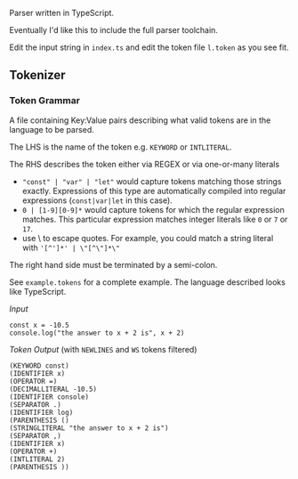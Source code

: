 Parser written in TypeScript.

Eventually I'd like this to include the full parser toolchain.

Edit the input string in `index.ts` and edit the token file `l.token` as you see fit.

## Tokenizer

### Token Grammar

A file containing Key:Value pairs describing what valid tokens are in the language to be parsed.

The LHS is the name of the token e.g. `KEYWORD` or `INTLITERAL`.

The RHS describes the token either via REGEX or via one-or-many literals

- `"const" | "var" | "let"` would capture tokens matching those strings exactly. Expressions of this type are automatically compiled into regular expressions (`const|var|let` in this case).
- `0 | [1-9][0-9]*` would capture tokens for which the regular expression matches. This particular expression matches integer literals like `0` or `7` or `17`.
- use \ to escape quotes. For example, you could match a string literal with `'[^']*' | \"[^\"]*\"`

The right hand side must be terminated by a semi-colon.

See `example.tokens` for a complete example. The language described looks like TypeScript.

_Input_

```
const x = -10.5
console.log("the answer to x + 2 is", x + 2)
```

_Token Output_ (with `NEWLINES` and `WS` tokens filtered)

```
(KEYWORD const)
(IDENTIFIER x)
(OPERATOR =)
(DECIMALLITERAL -10.5)
(IDENTIFIER console)
(SEPARATOR .)
(IDENTIFIER log)
(PARENTHESIS ()
(STRINGLITERAL "the answer to x + 2 is")
(SEPARATOR ,)
(IDENTIFIER x)
(OPERATOR +)
(INTLITERAL 2)
(PARENTHESIS ))
```

